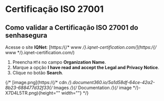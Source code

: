 # Certificação ISO 27001

## Como validar a Certificação ISO 27001 do senhasegura

Acesse o site **IQNet**: [https:/{/* www */}.iqnet-certification.com/](https:/{/* www */}.iqnet-certification.com/)

1. Preencha `MT4` no campo **Organization Name**​.
2. Marque a opção **I have read and accept the Legal and Privacy Notice**.
3. Clique no botão **Search**.

{/* [image.png](https:/{/* cdn */}.document360.io/5a1d58df-64ce-42a2-8b23-688477d32f33{/* Images */}{/* Documentation */}{/* image */}-X7D4L5TR.png){height="" width=""} */}